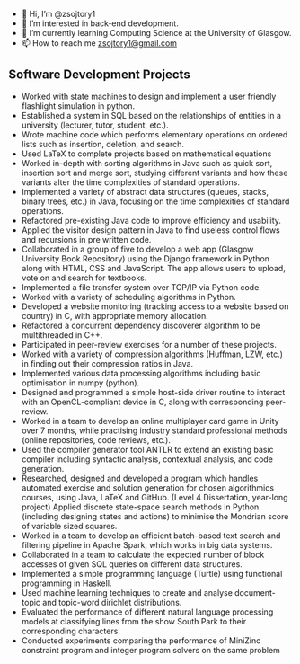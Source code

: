 - 👋 Hi, I’m @zsojtory1
- 👀 I’m interested in back-end development.
- 🌱 I’m currently learning Computing Science at the University of Glasgow.
- 📫 How to reach me zsojtory1@gmail.com

## Software Development Projects
  - Worked with state machines to design and implement a user friendly flashlight simulation in python.
  - Established a system in SQL based on the relationships of entities in a university (lecturer, tutor, student, etc.).
  - Wrote machine code which performs elementary operations on ordered lists such as insertion, deletion, and search.
  - Used LaTeX to complete projects based on mathematical equations
  - Worked in-depth with sorting algorithms in Java such as quick sort, insertion sort and merge sort, studying different variants and how these variants alter the time complexities of standard operations.
  - Implemented a variety of abstract data structures (queues, stacks, binary trees, etc.) in Java, focusing on the time complexities of standard operations.
  - Refactored pre-existing Java code to improve efficiency and usability.
  - Applied the visitor design pattern in Java to find useless control flows and recursions in pre written code.
  - Collaborated in a group of five to develop a web app (Glasgow University Book Repository) using the Django framework in Python along with HTML, CSS and JavaScript. The app allows users to upload, vote on and search for textbooks.
  - Implemented a file transfer system over TCP/IP via Python code.
  - Worked with a variety of scheduling algorithms in Python.
  - Developed a website monitoring (tracking access to a website based on country) in C, with appropriate memory allocation.
  - Refactored a concurrent dependency discoverer algorithm to be multithreaded in C++.
  - Participated in peer-review exercises for a number of these projects.
  - Worked with a variety of compression algorithms (Huffman, LZW, etc.) in finding out their compression ratios in Java.
  - Implemented various data processing algorithms including basic optimisation in numpy (python).
  - Designed and programmed a simple host-side driver routine to interact with an OpenCL-compliant device in C, along with corresponding peer-review.
  - Worked in a team to develop an online multiplayer card game in Unity over 7 months, while practising industry standard professional methods (online repositories, code reviews, etc.).
  - Used the compiler generator tool ANTLR to extend an existing basic compiler including syntactic analysis, contextual analysis, and code generation.
  - Researched, designed and developed a program which handles automated exercise and solution generation for chosen algorithmics courses, using Java, LaTeX and GitHub. (Level 4 Dissertation, year-long project)
Applied discrete state-space search methods in Python (including designing states and actions) to minimise the Mondrian score of variable sized squares.
  - Worked in a team to develop an efficient batch-based text search and filtering pipeline in Apache Spark, which works in big data systems.
  - Collaborated in a team to calculate the expected number of block accesses of given SQL queries on different data structures.
  - Implemented a simple programming language (Turtle) using functional programming in Haskell.
  - Used machine learning techniques to create and analyse document-topic and topic-word dirichlet distributions.
  - Evaluated the performance of different natural language processing models at classifying lines from the show South Park to their corresponding characters.
  - Conducted experiments comparing the performance of MiniZinc constraint program and integer program solvers on the same problem


<!---
zsojtory1/zsojtory1 is a ✨ special ✨ repository because its `README.md` (this file) appears on your GitHub profile.
You can click the Preview link to take a look at your changes.
--->
